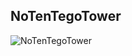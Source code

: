 ## NoTenTegoTower
![NoTenTegoTower](https://user-images.githubusercontent.com/95480667/144680133-b62f16d0-6d1c-43a4-b693-0e9660148883.gif)
